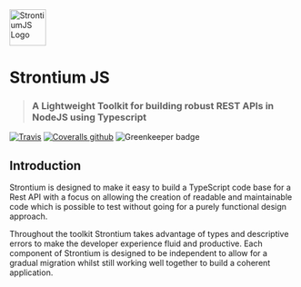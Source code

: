 <img alt="StrontiumJS Logo" src="https://raw.githubusercontent.com/StrontiumJS/Framework/master/assets/logos/Logo%402x.png" width="64">

# Strontium JS

> ### A Lightweight Toolkit for building robust REST APIs in NodeJS using Typescript

[![Travis](https://img.shields.io/travis/StrontiumJS/Framework.svg)](https://travis-ci.org/StrontiumJS/Framework)
[![Coveralls github](https://img.shields.io/coveralls/github/StrontiumJS/Framework.svg)](https://coveralls.io/github/StrontiumJS/Framework)
![Greenkeeper badge](https://badges.greenkeeper.io/StrontiumJS/Framework.svg)

## Introduction

Strontium is designed to make it easy to build a TypeScript code base for a Rest API with a focus on allowing the
creation of readable and maintainable code which is possible to test without going for a purely functional design approach.

Throughout the toolkit Strontium takes advantage of types and descriptive errors to make the developer experience fluid
and productive. Each component of Strontium is designed to be independent to allow for a gradual migration whilst still
working well together to build a coherent application.